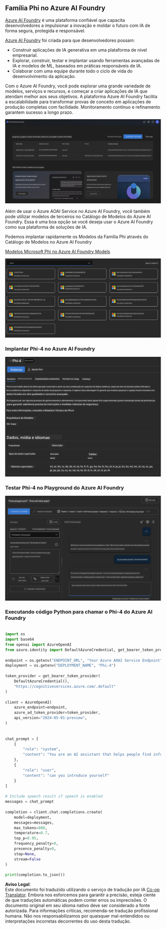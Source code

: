 <!--
CO_OP_TRANSLATOR_METADATA:
{
  "original_hash": "3ae21dc5554e888defbe57946ee995ee",
  "translation_date": "2025-07-16T19:08:48+00:00",
  "source_file": "md/01.Introduction/02/03.AzureAIFoundry.md",
  "language_code": "br"
}
-->
## Família Phi no Azure AI Foundry

[Azure AI Foundry](https://ai.azure.com) é uma plataforma confiável que capacita desenvolvedores a impulsionar a inovação e moldar o futuro com IA de forma segura, protegida e responsável.

[Azure AI Foundry](https://ai.azure.com) foi criada para que desenvolvedores possam:

- Construir aplicações de IA generativa em uma plataforma de nível empresarial.
- Explorar, construir, testar e implantar usando ferramentas avançadas de IA e modelos de ML, baseados em práticas responsáveis de IA.
- Colaborar com uma equipe durante todo o ciclo de vida do desenvolvimento da aplicação.

Com o Azure AI Foundry, você pode explorar uma grande variedade de modelos, serviços e recursos, e começar a criar aplicações de IA que atendam melhor aos seus objetivos. A plataforma Azure AI Foundry facilita a escalabilidade para transformar provas de conceito em aplicações de produção completas com facilidade. Monitoramento contínuo e refinamento garantem sucesso a longo prazo.

![portal](../../../../../translated_images/AIFoundryPorral.6b1094b101dd499e32f2b018f2dabab4b287dc776bd01f41853404af0d6faf30.br.png)

Além de usar o Azure AOAI Service no Azure AI Foundry, você também pode utilizar modelos de terceiros no Catálogo de Modelos do Azure AI Foundry. Essa é uma boa opção se você deseja usar o Azure AI Foundry como sua plataforma de soluções de IA.

Podemos implantar rapidamente os Modelos da Família Phi através do Catálogo de Modelos no Azure AI Foundry

[Modelos Microsoft Phi no Azure AI Foundry Models](https://ai.azure.com/explore/models/?selectedCollection=phi)

![ModelCatalog](../../../../../translated_images/AIFoundryModelCatalog.3923945fa7be5b5f080fff2eb8b74369dd7459803eac5963ca145d01adbbc94c.br.png)

### **Implantar Phi-4 no Azure AI Foundry**

![Phi4](../../../../../translated_images/AIFoundryPhi4.eece9ddb0d817a033c3466b60b8d59aec1fbc4c2ea521c039e3f378d747ed6b6.br.png)

### **Testar Phi-4 no Playground do Azure AI Foundry**

![Playground](../../../../../translated_images/AIFoundryPlayground.193b81a9e472c5d1bbbab46dce575decb6577f7e306a022bc785a72bbffccca1.br.png)

### **Executando código Python para chamar o Phi-4 do Azure AI Foundry**

```python

import os  
import base64
from openai import AzureOpenAI  
from azure.identity import DefaultAzureCredential, get_bearer_token_provider  
        
endpoint = os.getenv("ENDPOINT_URL", "Your Azure AOAI Service Endpoint")  
deployment = os.getenv("DEPLOYMENT_NAME", "Phi-4")  
      
token_provider = get_bearer_token_provider(  
    DefaultAzureCredential(),  
    "https://cognitiveservices.azure.com/.default"  
)  
  
client = AzureOpenAI(  
    azure_endpoint=endpoint,  
    azure_ad_token_provider=token_provider,  
    api_version="2024-05-01-preview",  
)  
  

chat_prompt = [
    {
        "role": "system",
        "content": "You are an AI assistant that helps people find information."
    },
    {
        "role": "user",
        "content": "can you introduce yourself"
    }
] 
    
# Include speech result if speech is enabled  
messages = chat_prompt 

completion = client.chat.completions.create(  
    model=deployment,  
    messages=messages,
    max_tokens=800,  
    temperature=0.7,  
    top_p=0.95,  
    frequency_penalty=0,  
    presence_penalty=0,
    stop=None,  
    stream=False  
)  
  
print(completion.to_json())  

```

**Aviso Legal**:  
Este documento foi traduzido utilizando o serviço de tradução por IA [Co-op Translator](https://github.com/Azure/co-op-translator). Embora nos esforcemos para garantir a precisão, esteja ciente de que traduções automáticas podem conter erros ou imprecisões. O documento original em seu idioma nativo deve ser considerado a fonte autorizada. Para informações críticas, recomenda-se tradução profissional humana. Não nos responsabilizamos por quaisquer mal-entendidos ou interpretações incorretas decorrentes do uso desta tradução.